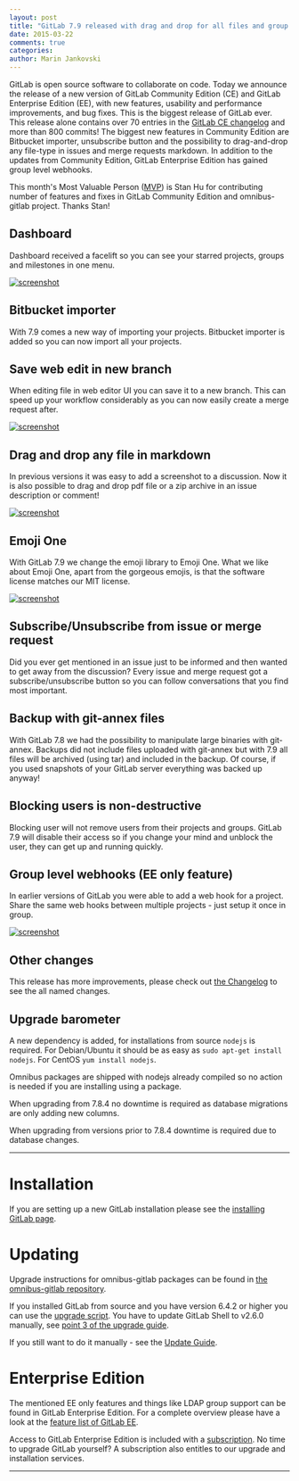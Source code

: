 ```yaml
---
layout: post
title: "GitLab 7.9 released with drag and drop for all files and group hooks"
date: 2015-03-22
comments: true
categories:
author: Marin Jankovski
---
```


GitLab is open source software to collaborate on code.
Today we announce the release of a new version of GitLab Community Edition (CE) and GitLab Enterprise Edition (EE), with new features, usability and performance improvements, and bug fixes.
This is the biggest release of GitLab ever. This release alone contains over 70 entries in the [GitLab CE changelog](https://gitlab.com/gitlab-org/gitlab-ce/blob/master/CHANGELOG) and more than 800 commits!
The biggest new features in Community Edition are Bitbucket importer, unsubscribe button and the possibility to drag-and-drop any file-type in issues and merge requests markdown.
In addition to the updates from Community Edition, GitLab Enterprise Edition has gained group level webhooks.

This month's Most Valuable Person ([MVP](https://about.gitlab.com/mvp/)) is Stan Hu for contributing number of features and fixes in GitLab Community Edition and omnibus-gitlab project.
Thanks Stan!

<!--more-->

## Dashboard

Dashboard received a facelift so you can see your starred projects, groups and milestones in one menu.

[![screenshot](/images/7_9/dashboard.png)](/images/7_9/dashboard.png)


## Bitbucket importer

With 7.9 comes a new way of importing your projects. Bitbucket importer is added so you can now import all your projects.


## Save web edit in new branch

When editing file in web editor UI you can save it to a new branch. This can speed up your workflow considerably as you can now easily create a merge request after.

[![screenshot](/images/7_9/new-branch.png)](/images/7_9/new-branch.png)


## Drag and drop any file in markdown

In previous versions it was easy to add a screenshot to a discussion. Now it is also possible to drag and drop pdf file or a zip archive in an issue description or comment!

[![screenshot](/images/7_9/drag-and-drop.png)](/images/7_9/drag-and-drop.png)

## Emoji One

With GitLab 7.9 we change the emoji library to Emoji One. What we like about Emoji One, apart from the gorgeous emojis, is that the software license matches our MIT license.

[![screenshot](/images/7_9/emoji.png)](/images/7_9/emoji.png)

## Subscribe/Unsubscribe from issue or merge request

Did you ever get mentioned in an issue just to be informed and then wanted to get away from the discussion? Every issue and merge request got
a subscribe/unsubscribe button so you can follow conversations that you find most important.

## Backup with git-annex files

With GitLab 7.8 we had the possibility to manipulate large binaries with git-annex. Backups did not include files uploaded with git-annex but with 7.9 all files will be archived (using tar) and included in the backup. Of course, if you used snapshots of your GitLab server everything was backed up anyway!

## Blocking users is non-destructive

Blocking user will not remove users from their projects and groups. GitLab 7.9 will disable their access so if you change your mind and unblock the user, they can get up and running quickly.


## Group level webhooks (EE only feature)

In earlier versions of GitLab you were able to add a web hook for a project.
Share the same web hooks between multiple projects - just setup it once in group.

[![screenshot](/images/7_9/group-hooks.png)](/images/7_9/group-hooks.png)

## Other changes

This release has more improvements, please check out [the Changelog](https://gitlab.com/gitlab-org/gitlab-ce/blob/master/CHANGELOG) to see the all named changes.


## Upgrade barometer

A new dependency is added, for installations from source `nodejs` is required. For Debian/Ubuntu it should be as easy as `sudo apt-get install nodejs`. For CentOS `yum install nodejs`.

Omnibus packages are shipped with nodejs already compiled so no action is needed if you are installing using a package.

When upgrading from 7.8.4 no downtime is required as database migrations are only adding new columns.

When upgrading from versions prior to 7.8.4 downtime is required due to database changes.

- - -

# Installation

If you are setting up a new GitLab installation please see the [installing GitLab page](https://www.gitlab.com/installation/).

# Updating

Upgrade instructions for omnibus-gitlab packages can be found in [the omnibus-gitlab repository](https://gitlab.com/gitlab-org/omnibus-gitlab/blob/master/doc/update.md).

If you installed GitLab from source and you have version 6.4.2 or higher you can use the [upgrade script](https://gitlab.com/gitlab-org/gitlab-ce/blob/master/doc/update/upgrader.md).
You have to update GitLab Shell to v2.6.0 manually, see [point 3 of the upgrade guide](https://gitlab.com/gitlab-org/gitlab-ce/blob/master/doc/update/7.8-to-7.9.md#3-update-gitlab-shell-and-its-config).

If you still want to do it manually - see the [Update Guide](https://gitlab.com/gitlab-org/gitlab-ce/blob/master/doc/update/7.8-to-7.9.md).

# Enterprise Edition

The mentioned EE only features and things like LDAP group support can be found in GitLab Enterprise Edition.
For a complete overview please have a look at the [feature list of GitLab EE](http://www.gitlab.com/gitlab-ee/).

Access to GitLab Enterprise Edition is included with a [subscription](http://www.gitlab.com/pricing/).
No time to upgrade GitLab yourself?
A subscription also entitles to our upgrade and installation services.

- - -
